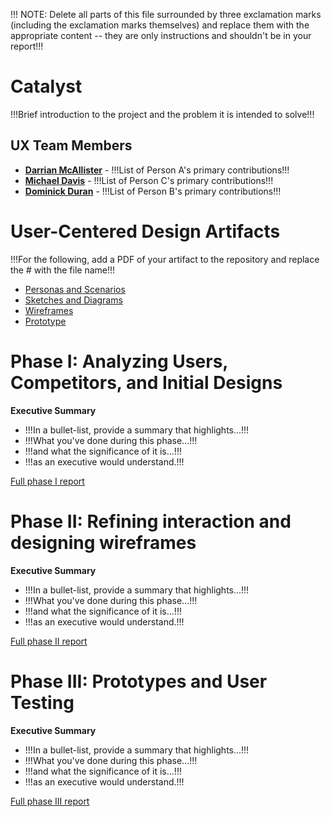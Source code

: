 !!! NOTE: Delete all parts of this file surrounded by three exclamation marks (including the exclamation marks themselves) and replace them with the appropriate content -- they are only instructions and shouldn't be in your report!!!

# Catalyst

!!!Brief introduction to the project and the problem it is intended to solve!!!

## UX Team Members

* **[Darrian McAllister](https://github.com/ChicoState/ux-personal-portfolio-DarrianMC)** - !!!List of Person A's primary contributions!!!
* **[Michael Davis](https://github.com/ChicoState/ux-personal-portfolio-MikeD76)** - !!!List of Person C's primary contributions!!!
* **[Dominick Duran](https://github.com/ChicoState/ux-personal-portfolio-daduran1968)** - !!!List of Person B's primary contributions!!!

# User-Centered Design Artifacts
 
!!!For the following, add a PDF of your artifact to the repository and replace the # with the file name!!!

* [Personas and Scenarios](personas/)
* [Sketches and Diagrams](sketches/)
* [Wireframes](wireframes/)
* [Prototype](#)

# Phase I: Analyzing Users, Competitors, and Initial Designs

**Executive Summary**

* !!!In a bullet-list, provide a summary that highlights...!!!
* !!!What you've done during this phase...!!!
* !!!and what the significance of it is...!!!
* !!!as an executive would understand.!!!

[Full phase I report](phaseI/)

# Phase II: Refining interaction and designing wireframes

**Executive Summary**

* !!!In a bullet-list, provide a summary that highlights...!!!
* !!!What you've done during this phase...!!!
* !!!and what the significance of it is...!!!
* !!!as an executive would understand.!!!

[Full phase II report](phaseII/)

# Phase III: Prototypes and User Testing

**Executive Summary**

* !!!In a bullet-list, provide a summary that highlights...!!!
* !!!What you've done during this phase...!!!
* !!!and what the significance of it is...!!!
* !!!as an executive would understand.!!!

[Full phase III report](phaseIII/)
